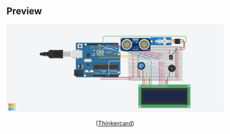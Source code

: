 ## Preview
![Preview](image.png)
<div align=center>
    (<a href="https://www.tinkercad.com/things/aYE6QdUA7b3-gel-dispencer">Thinkercard</a>)
</div>
